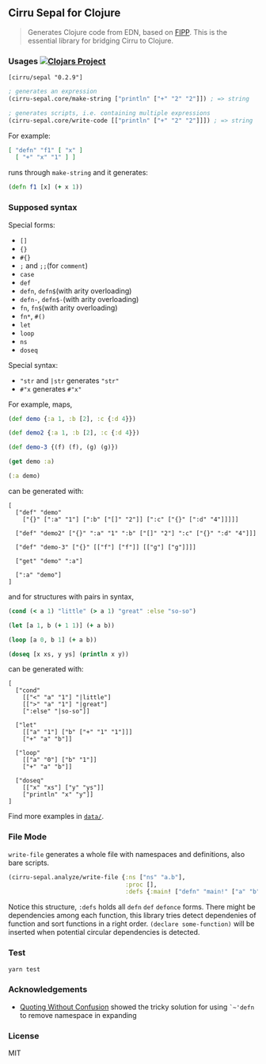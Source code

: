 
Cirru Sepal for Clojure
----

> Generates Clojure code from EDN, based on [FIPP](https://github.com/brandonbloom/fipp). This is the essential library for bridging Cirru to Clojure.

### Usages [![Clojars Project](https://img.shields.io/clojars/v/cirru/sepal.svg)](https://clojars.org/cirru/sepal)

```edn
[cirru/sepal "0.2.9"]
```

```clojure
; generates an expression
(cirru-sepal.core/make-string ["println" ["+" "2" "2"]]) ; => string

; generates scripts, i.e. containing multiple expressions
(cirru-sepal.core/write-code [["println" ["+" "2" "2"]]]) ; => string
```

For example:

```json
[ "defn" "f1" [ "x" ]
  [ "+" "x" "1" ] ]
```

runs through `make-string` and it generates:

```clojure
(defn f1 [x] (+ x 1))
```

### Supposed syntax

Special forms:

* `[]`
* `{}`
* `#{}`
* `;` and `;;`(for `comment`)
* `case`
* `def`
* `defn`, `defn$`(with arity overloading)
* `defn-`, `defn$-`(with arity overloading)
* `fn`, `fn$`(with arity overloading)
* `fn*`, `#()`
* `let`
* `loop`
* `ns`
* `doseq`

Special syntax:

* `"str` and `|str` generates `"str"`
* `#"x` generates `#"x"`


For example, maps,

```clojure
(def demo {:a 1, :b [2], :c {:d 4}})

(def demo2 {:a 1, :b [2], :c {:d 4}})

(def demo-3 {(f) (f), (g) (g)})

(get demo :a)

(:a demo)
```

can be generated with:

```edn
[
  ["def" "demo"
    ["{}" [":a" "1"] [":b" ["[]" "2"]] [":c" ["{}" [":d" "4"]]]]]

  ["def" "demo2" ["{}" ":a" "1" ":b" ["[]" "2"] ":c" ["{}" ":d" "4"]]]

  ["def" "demo-3" ["{}" [["f"] ["f"]] [["g"] ["g"]]]]

  ["get" "demo" ":a"]

  [":a" "demo"]
]
```

and for structures with pairs in syntax,

```clojure
(cond (< a 1) "little" (> a 1) "great" :else "so-so")

(let [a 1, b (+ 1 1)] (+ a b))

(loop [a 0, b 1] (+ a b))

(doseq [x xs, y ys] (println x y))
```

can be generated with:

```edn
[
  ["cond"
    [["<" "a" "1"] "|little"]
    [[">" "a" "1"] "|great"]
    [":else" "|so-so"]]

  ["let"
    [["a" "1"] ["b" ["+" "1" "1"]]]
    ["+" "a" "b"]]

  ["loop"
    [["a" "0"] ["b" "1"]]
    ["+" "a" "b"]]

  ["doseq"
    [["x" "xs"] ["y" "ys"]]
    ["println" "x" "y"]]
]
```

Find more examples in [`data/`](data/).

### File Mode

`write-file` generates a whole file with namespaces and definitions, also bare scripts.

```clojure
(cirru-sepal.analyze/write-file {:ns ["ns" "a.b"],
                                 :proc [],
                                 :defs {:main! ["defn" "main!" ["a" "b"]]}})
```

Notice this structure, `:defs` holds all `defn` `def` `defonce` forms. There might be dependencies among each function, this library tries detect dependenies of function and sort functions in a right order. `(declare some-function)` will be inserted when potential circular dependencies is detected.

### Test

```bash
yarn test
```

### Acknowledgements

* [Quoting Without Confusion](https://blog.8thlight.com/colin-jones/2012/05/22/quoting-without-confusion.html)
  showed the tricky solution for using `` `~'defn `` to remove namespace in expanding

### License

MIT

